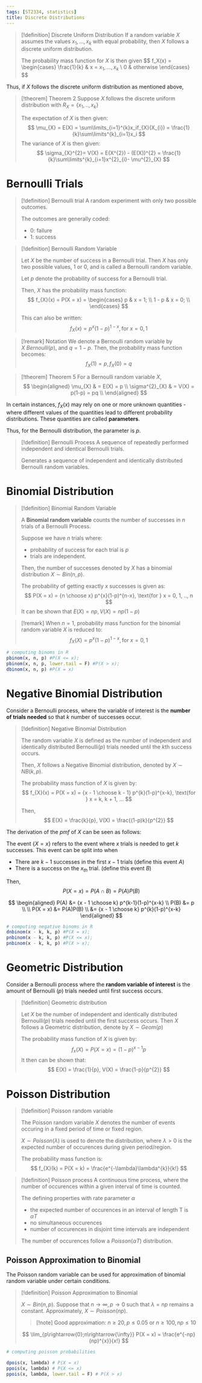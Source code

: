 ```yaml
---
tags: [ST2334, statistics]
title: Discrete Distributions
---
```

> [!definition] Discrete Uniform Distribution
> If a random variable $X$ assumes the values $x_1,..., x_k$ with equal probability, then $X$ follows a discrete uniform distribution.
> 
> The probability mass function for $X$ is then given
> $$ f_X(x) = \begin{cases}
> \frac{1}{k} & x = $x_{1},..., x_k$ \\
> 0 & otherwise 
> \end{cases}
> $$

Thus, if $X$ follows the discrete uniform distribution as mentioned above,
 
 > [!theorem] Theorem 2
 > Suppose $X$ follows the discrete uniform distribution with $R_{X}=  \{x_{1}, .. , x_k\}$
 > 
 > The expectation of $X$ is then given: 
 > $$
 >\mu_{X} = E(X) = \sum\limits_{i=1}^{k}x_if_{X}(X_{i}) = \frac{1}{k}\sum\limits^{k}_{i=1}x_i
 > $$
 > The variance of $X$ is then given:
 > $$
 > \sigma_{X}^{2}= V(X) = E(X^{2}) - (E(X))^{2} = \frac{1}{k}\sum\limits^{k}_{i=1}x^{2}_{i}- \mu^{2}_{X}
 > $$
# Bernoulli Trials

> [!definition] Bernoulli trial
> A random experiment with only two possible outcomes.
> 
> The outcomes are generally coded:
> - 0: failure
> - 1: success

> [!definition] Bernoulli Random Variable
> 
> Let $X$ be the number of success in a Bernoulli trial. Then $X$ has only two possible values, 1 or 0, and is called a Bernoulli random variable.
> 
> Let $p$ denote the probability of success for a Bernoulli trial.
> 
> Then, $X$ has the probability mass function:
> $$
> f_{X}(x) = P(X = x) = \begin{cases}
> p & x = 1; \\
> 1 - p & x = 0; \\
> \end{cases}
> $$
> 
> This can also be written:
> $$
> f_{X}(x) = p^{x}(1-p)^{1-x}, \text{for } x=0,1
> $$

> [!remark] Notation
> We denote a Bernoulli random variable by $X  ~ Bernoulli(p)$, and $q = 1-p$.
> Then, the probability mass function becomes:
> $$
>f_{X}(1)=p, f_{X}(0) = q
> $$

> [!theorem] Theorem 5
> For a Bernoulli random variable $X$,
> $$
> \begin{aligned}
> \mu_{X} & = E(X) = p \\
> \sigma^{2}_{X} & = V(X) = p(1-p) = pq \\ 
> \end{aligned}
> $$

In certain instances, $f_X(x)$ may rely on one or more unknown quantities - where different values of the quantities lead to different probability distributions. These quantities are called **parameters**.

Thus, for the Bernoulli distribution, the parameter is $p$. 

> [!definition] Bernoulli Process
> A sequence of repeatedly performed independent and identical Bernoulli trials. 
> 
> Generates a sequence of independent and identically distributed Bernoulli random variables.

# Binomial Distribution

> [!definition] Binomial Random Variable
> 
> A **Binomial random variable** counts the number of successes in $n$ trials of a Bernoulli Process.
> 
> Suppose we have $n$ trials where:
> - probability of success for each trial is $p$
> - trials are independent.
>   
> Then, the number of successes denoted by $X$ has a binomial distribution $X \sim Bin(n, p)$.
> 
> The probability of getting exactly $x$ successes is given as:
> $$
> P(X = x) = {n \choose x} p^{x}(1-p)^{n-x}, \text{for } x = 0, 1, .., n
> $$
> It can be shown that $E(X) = np, V(X) = np(1-p)$

> [!remark]
> When $n = 1$, probability mass function for the binomial random variable $X$ is reduced to:
> $$
> f_{X}(X) = p^{x}(1-p)^{1-x}, \text{for } x = 0,1
> $$

```R
# computing binoms in R
pbinom(x, n, p) #P(X <= x);
pbinom(x, n, p, lower.tail = F) #P(X > x);
dbinom(x, n, p) #P(X = x)
```

# Negative Binomial Distribution

Consider a Bernoulli process, where the variable of interest is the **number of trials needed** so that $k$ number of successes occur.

> [!definition] Negative Binomial Distribution
> 
> The random variable $X$ is defined as the number of independent and identically distributed Bernoulli($p$) trials needed until the $k$th success occurs.
> 
> Then, $X$ follows a Negative Binomial distribution, denoted by $X \sim NB(k, p)$.
> 
> The probability mass function of $X$ is given by:
> $$
> f_{X}(x) = P(X = x) = {x - 1 \choose k - 1} p^{k}(1-p)^{x-k}, \text{for } x = k, k + 1, ...
> $$
> 
> Then,
> $$
> E(X) = \frac{k}{p}, V(X) = \frac{(1-p)k}{p^{2}}
> $$

The derivation of the $pmf$ of $X$ can be seen as follows:

The event $\{X=x\}$ refers to the event where $x$ trials is needed to get $k$ successes.
This event can be split into when
- There are $k - 1$ successes in the first $x - 1$ trials (define this event $A$)
- There is a success on the $x_{th}$ trial. (define this event $B$)

Then,
$$
P(X = x) = P(A \cap B) = P(A)P(B)
$$

$$
\begin{aligned}
P(A) &= {x - 1 \choose k} p^{k-1}(1-p)^{x-k} \\
P(B) &= p \\
\\
P(X = x) &= P(A)P(B) \\
&= {x - 1 \choose k} p^{k}(1-p)^{x-k}
\end{aligned}
$$


```R
# computing negative binoms in R
dnbinom(x - k, k, p) #P(X = x);
pnbinom(x - k, k, p) #P(X <= x);
pnbinom(x - k, k, p) #P(X > x);
```
# Geometric Distribution

Consider a Bernoulli process where the **random variable of interest** is the amount of Bernoulli ($p$) trials needed until first success occurs.

> [!definition] Geometric distribution
> 
> Let $X$ be the number of independent and identically distributed Bernoulli($p$) trials needed until the first success occurs. Then $X$ follows a Geometric distribution, denote by $X \sim Geom(p)$
> 
> The probability mass function of $X$ is given by:
> $$f_{x}(X) = P(X = x) = (1-p)^{x-1}p$$
> It then can be shown that:
> $$
>E(X) = \frac{1}{p}, V(X) = \frac{1-p}{p^{2}} 
> $$

# Poisson Distribution

> [!definition] Poisson random variable
> 
> The Poisson random variable $X$ denotes the number of events occuring in a fixed period of time or fixed region.
> 
> $X \sim Poisson(\lambda)$ is used to denote the distribution, where $\lambda > 0$ is the expected number of occurences during given period/region.
> 
> The probability mass function is:
> $$
> f_{X}(k) = P(X = k) = \frac{e^{-\lambda}\lambda^{k}}{k!}
>  $$

> [!definition] Poisson process
> A continuous time process, where the number of occurences within a given interval of time is counted.
> 
> The defining properties with rate parameter $\alpha$
> - the expected number of occurences in an interval of length T is $\alpha T$
> - no simultaneous occurences
> - number of occurences in disjoint time intervals are independent
>   
> The number of occurences follow a $Poisson(\alpha T)$ distribution.

## Poisson Approximation to Binomial

The Poisson random variable can be used for approximation of binomial random variable under certain conditions.

> [!definition] Poisson Approximation to Binomial
> 
> $X \sim Bin(n,p)$. Suppose that $n \rightarrow \infty, p \rightarrow 0$ such that $\lambda = np$ remains a constant.
> Approximately, $X \sim Poisson(np)$.
> 
> > [!note] Good approximation:
> > $n \geq 20, p \leq 0.05$ or $n \geq 100, np \leq 10$
> 
> $$
> \lim_{p\rightarrow{0};n\rightarrow{\infty}} P(X = x) = \frac{e^{-np}(np)^{x}}{x!}
> $$
> 

```R
# computing poisson probabilities

dpois(x, lambda) # P(X = x)
ppois(x, lambda) # P(X <= x)
ppois(x, lambda, lower.tail = F) # P(X > x)
```

